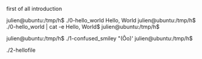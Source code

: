 first of all
introduction

julien@ubuntu:/tmp/h$ ./0-hello_world 
Hello, World
julien@ubuntu:/tmp/h$ ./0-hello_world | cat -e
Hello, World$
julien@ubuntu:/tmp/h$ 


julien@ubuntu:/tmp/h$ ./1-confused_smiley 
"(Ôo)'
julien@ubuntu:/tmp/h$


./2-hellofile 
